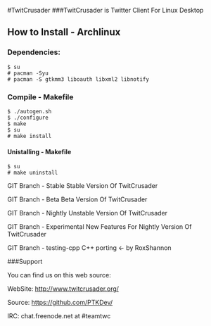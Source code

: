 #TwitCrusader
###TwitCrusader is Twitter Client For Linux Desktop

## How to Install - Archlinux
    
### Dependencies:
    $ su
    # pacman -Syu
    # pacman -S gtkmm3 liboauth libxml2 libnotify


### Compile - Makefile
    $ ./autogen.sh
    $ ./configure
    $ make
    $ su
    # make install

#### Unistalling - Makefile
    $ su
    # make uninstall


GIT Branch - Stable
Stable Version Of TwitCrusader

GIT Branch - Beta
Beta Version Of TwitCrusader

GIT Branch - Nightly
Unstable Version Of TwitCrusader

GIT Branch - Experimental
New Features For Nightly Version Of TwitCrusader

GIT Branch - testing-cpp
C++ porting <- by RoxShannon

###Support

You can find us on this web source:

WebSite: http://www.twitcrusader.org/

Source: https://github.com/PTKDev/

IRC: chat.freenode.net at #teamtwc
